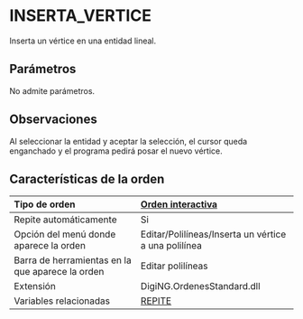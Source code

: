 # INSERTA\_VERTICE

Inserta un vértice en una entidad lineal.

## Parámetros

No admite parámetros.

## Observaciones

Al seleccionar la entidad y aceptar la selección, el cursor queda enganchado y el programa pedirá posar el nuevo vértice.

## Características de la orden

| Tipo de orden | [Orden interactiva](inserta-vertice.md) |
| :--- | :--- |
| Repite automáticamente | Si |
| Opción del menú donde aparece la orden | Editar/Polilíneas/Inserta un vértice a una polilínea |
| Barra de herramientas en la que aparece la orden | Editar polilíneas |
| Extensión | DigiNG.OrdenesStandard.dll |
| Variables relacionadas | [REPITE](/digi3d-net/referencia/digi3d.net/ventana-de-dibujo/ordenes/i/REPITE.html) |

